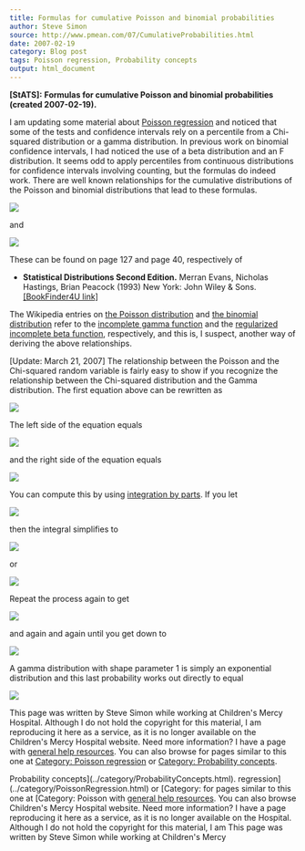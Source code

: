 ```yaml
---
title: Formulas for cumulative Poisson and binomial probabilities
author: Steve Simon
source: http://www.pmean.com/07/CumulativeProbabilities.html
date: 2007-02-19
category: Blog post
tags: Poisson regression, Probability concepts
output: html_document
---
```

**[StATS]:** **Formulas for cumulative Poisson and
binomial probabilities (created 2007-02-19).**

I am updating some material about [Poisson
regression](../99/poisson.html) and noticed that some of the tests and
confidence intervals rely on a percentile from a Chi-squared
distribution or a gamma distribution. In previous work on binomial
confidence intervals, I had noticed the use of a beta distribution and
an F distribution. It seems odd to apply percentiles from continuous
distributions for confidence intervals involving counting, but the
formulas do indeed work. There are well known relationships for the
cumulative distributions of the Poisson and binomial distributions that
lead to these formulas.

![](images/cumulative03.gif)

and

![](images/cumulative04.gif)

These can be found on page 127 and page 40, respectively of

-   **Statistical Distributions Second Edition.** Merran Evans, Nicholas
    Hastings, Brian Peacock (1993) New York: John Wiley & Sons.
    [\[BookFinder4U
    link\]](http://www.bookfinder4u.com/detail/0471559512.html)

The Wikipedia entries on [the Poisson
distribution](http://en.wikipedia.org/wiki/Poisson_distribution) and
[the binomial
distribution](http://en.wikipedia.org/wiki/Binomial_distribution) refer
to the [incomplete gamma
function](http://en.wikipedia.org/wiki/Incomplete_gamma_function) and
the [regularized incomplete beta
function](http://en.wikipedia.org/wiki/Incomplete_beta_function#Incomplete_beta_function),
respectively, and this is, I suspect, another way of deriving the above
relationships.

\[Update: March 21, 2007\] The relationship between the Poisson and the
Chi-squared random variable is fairly easy to show if you recognize the
relationship between the Chi-squared distribution and the Gamma
distribution. The first equation above can be rewritten as

![](images/cumulative05.gif)

The left side of the equation equals

![](images/cumulative10.gif)

and the right side of the equation equals

![](images/cumulative07.gif)

You can compute this by using [integration by
parts](http://en.wikipedia.org/wiki/Integration_by_parts). If you let

![](images/cumulative08.gif)

then the integral simplifies to

![](images/cumulative09.gif)

or

![](images/cumulative11.gif)

Repeat the process again to get

![](images/cumulative12.gif)

and again and again until you get down to

![](images/cumulative13.gif)

A gamma distribution with shape parameter 1 is simply an exponential
distribution and this last probability works out directly to equal

![](images/cumulative14.gif)

This page was written by Steve Simon while working at Children\'s Mercy
Hospital. Although I do not hold the copyright for this material, I am
reproducing it here as a service, as it is no longer available on the
Children\'s Mercy Hospital website. Need more information? I have a page
with [general help resources](../GeneralHelp.html). You can also browse
for pages similar to this one at [Category: Poisson
regression](../category/PoissonRegression.html) or [Category:
Probability concepts](../category/ProbabilityConcepts.html).
<!---More--->
Probability concepts](../category/ProbabilityConcepts.html).
regression](../category/PoissonRegression.html) or [Category:
for pages similar to this one at [Category: Poisson
with [general help resources](../GeneralHelp.html). You can also browse
Children\'s Mercy Hospital website. Need more information? I have a page
reproducing it here as a service, as it is no longer available on the
Hospital. Although I do not hold the copyright for this material, I am
This page was written by Steve Simon while working at Children\'s Mercy

<!---Do not use
**[StATS]:** **Formulas for cumulative Poisson and
This page was written by Steve Simon while working at Children\'s Mercy
Hospital. Although I do not hold the copyright for this material, I am
reproducing it here as a service, as it is no longer available on the
Children\'s Mercy Hospital website. Need more information? I have a page
with [general help resources](../GeneralHelp.html). You can also browse
for pages similar to this one at [Category: Poisson
regression](../category/PoissonRegression.html) or [Category:
Probability concepts](../category/ProbabilityConcepts.html).
--->


